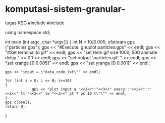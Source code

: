 # komputasi-sistem-granular-
tugas KSG 
#include <iostream>
#include <fstream>

using namespace std;

int main (int argc, char *argv[])
{
    int N = 10/0.005;
    ofstream gps ("particles.gps");
    gps << "#Execute: gnuplot particles.gps" << endl;
    gps << "#Set terminal to gif" << endl;
    gps << "set term gif size 1000, 500 animate delay " << 0.1 << endl;
    gps << "set output 'particles.gif' " << endl;
    gps << "set xrange [0:0.005]" << endl;
    gps << "set yrange [0:0.001]" << endl;

    gps << "input = \"data_code.txt\"" << endl;

    for (int i = 0; i <= N; i+=10)
    {
                gps << "plot input u "<<2<<":"<<3<<" every::"<<i<<"::"<<i<<" lt "<<2<<" lw "<<3<<" pt 7 ps 10 t\"\"" << endl;
    }
    gps.close();
    return 0;
}
